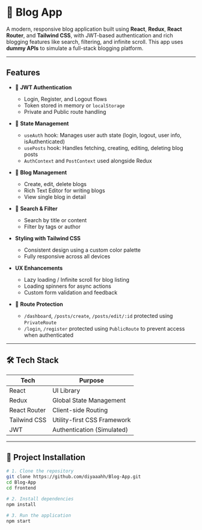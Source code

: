 # 📝 Blog App

A modern, responsive blog application built using **React**, **Redux**, **React Router**, and **Tailwind CSS**, with JWT-based authentication and rich blogging features like search, filtering, and infinite scroll. This app uses **dummy APIs** to simulate a full-stack blogging platform.

---

## Features

- 🔐 **JWT Authentication**
  - Login, Register, and Logout flows
  - Token stored in memory or `localStorage`
  - Private and Public route handling

- 🧠 **State Management**
  - `useAuth` hook: Manages user auth state (login, logout, user info, isAuthenticated)
  - `usePosts` hook: Handles fetching, creating, editing, deleting blog posts
  - `AuthContext` and `PostContext` used alongside Redux

- 📄 **Blog Management**
  - Create, edit, delete blogs
  - Rich Text Editor for writing blogs
  - View single blog in detail

- 🔎 **Search & Filter**
  - Search by title or content
  - Filter by tags or author

- **Styling with Tailwind CSS**
  - Consistent design using a custom color palette
  - Fully responsive across all devices

- **UX Enhancements**
  - Lazy loading / Infinite scroll for blog listing
  - Loading spinners for async actions
  - Custom form validation and feedback

- 🔐 **Route Protection**
  - `/dashboard`, `/posts/create`, `/posts/edit/:id` protected using `PrivateRoute`
  - `/login`, `/register` protected using `PublicRoute` to prevent access when authenticated

---

## 🛠️ Tech Stack

| Tech            | Purpose                            |
|-----------------|------------------------------------|
| React           | UI Library                         |
| Redux           | Global State Management            |
| React Router    | Client-side Routing                |
| Tailwind CSS    | Utility-first CSS Framework        |
| JWT             | Authentication (Simulated)         |

---
## 📁 Project Installation 

```bash
# 1. Clone the repository
git clone https://github.com/diyaaahh/Blog-App.git
cd Blog-App
cd frontend

# 2. Install dependencies
npm install

# 3. Run the application
npm start
